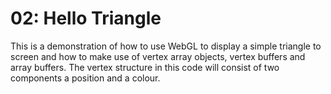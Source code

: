 
# 02: Hello Triangle

This is a demonstration of how to use WebGL to display a simple triangle to screen and how to make use of vertex array objects, vertex buffers and array buffers.
The vertex structure in this code will consist of two components a position and a colour.
